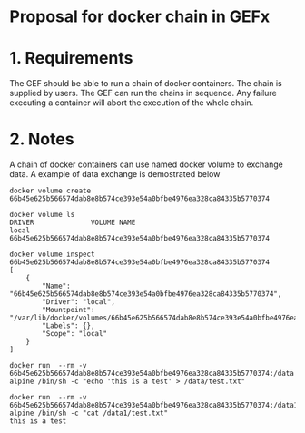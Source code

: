 Proposal for docker chain in GEFx
=======

# 1. Requirements
The GEF should be able to run a chain of docker containers.
The chain is supplied by users.
The GEF can run the chains in sequence. Any failure executing a container will abort the execution of the whole chain.

# 2. Notes
A chain of docker containers can use named docker volume to exchange data.
A example of data exchange is demostrated below

```
docker volume create
66b45e625b566574dab8e8b574ce393e54a0bfbe4976ea328ca84335b5770374

docker volume ls
DRIVER              VOLUME NAME
local               66b45e625b566574dab8e8b574ce393e54a0bfbe4976ea328ca84335b5770374

docker volume inspect  66b45e625b566574dab8e8b574ce393e54a0bfbe4976ea328ca84335b5770374
[
    {
        "Name": "66b45e625b566574dab8e8b574ce393e54a0bfbe4976ea328ca84335b5770374",
        "Driver": "local",
        "Mountpoint": "/var/lib/docker/volumes/66b45e625b566574dab8e8b574ce393e54a0bfbe4976ea328ca84335b5770374/_data",
        "Labels": {},
        "Scope": "local"
    }
]

docker run  --rm -v 66b45e625b566574dab8e8b574ce393e54a0bfbe4976ea328ca84335b5770374:/data alpine /bin/sh -c "echo 'this is a test' > /data/test.txt"

docker run  --rm -v 66b45e625b566574dab8e8b574ce393e54a0bfbe4976ea328ca84335b5770374:/data1 alpine /bin/sh -c "cat /data1/test.txt"
this is a test
```

